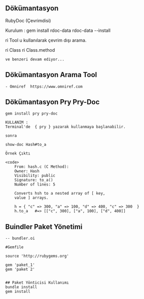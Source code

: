 ## Dökümantasyon
 RubyDoc  (Çevrimdisi)
 
 Kurulum : 
	gem install rdoc-data
	rdoc-data --install


 ri    Tool u kullanılarak çevrim dışı arama.

 ri Class
 ri Class.method

	ve benzeri devam ediyor...


## Dökümantasyon Arama Tool
	- Omniref  https://www.omniref.com	

## Dökümantasyon Pry Pry-Doc
	gem install pry pry-doc
	
	KULLANIM :
	Terminal'de  { pry } yazarak kullanmaya başlanabilir.

	sonra

	show-doc Hash#to_a

	Örnek Çıktı

	<code>
		From: hash.c (C Method):
		Owner: Hash
		Visibility: public
		Signature: to_a()
		Number of lines: 5

		Converts hsh to a nested array of [ key,
		value ] arrays.

		h = { "c" => 300, "a" => 100, "d" => 400, "c" => 300  }
		h.to_a   #=> [["c", 300], ["a", 100], ["d", 400]]
   </code>


##  Buindler Paket Yönetimi

	-- bundler.oi

	#Gemfile

	source 'http://rubygems.org'

	gem 'paket_1'
	gem 'paket 2'


	## Paket Yönticisi Kullanımı
	bundle install
	gem install